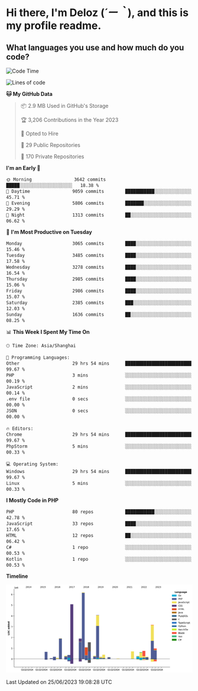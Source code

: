 # **Hi there, I'm Deloz (*´ー｀*), and this is my profile readme.**

## **What languages you use and how much do you code?**

<!--START_SECTION:waka-->
![Code Time](http://img.shields.io/badge/Code%20Time-1%2C745%20hrs%2011%20mins-blue)

![Lines of code](https://img.shields.io/badge/From%20Hello%20World%20I%27ve%20Written-31.1%20million%20lines%20of%20code-blue)

**🐱 My GitHub Data** 

> 📦 2.9 MB Used in GitHub's Storage 
 > 
> 🏆 3,206 Contributions in the Year 2023
 > 
> 💼 Opted to Hire
 > 
> 📜 29 Public Repositories 
 > 
> 🔑 170 Private Repositories 
 > 
**I'm an Early 🐤** 

```text
🌞 Morning                3642 commits        █████░░░░░░░░░░░░░░░░░░░░   18.38 % 
🌆 Daytime                9059 commits        ███████████░░░░░░░░░░░░░░   45.71 % 
🌃 Evening                5806 commits        ███████░░░░░░░░░░░░░░░░░░   29.29 % 
🌙 Night                  1313 commits        ██░░░░░░░░░░░░░░░░░░░░░░░   06.62 % 
```
📅 **I'm Most Productive on Tuesday** 

```text
Monday                   3065 commits        ████░░░░░░░░░░░░░░░░░░░░░   15.46 % 
Tuesday                  3485 commits        ████░░░░░░░░░░░░░░░░░░░░░   17.58 % 
Wednesday                3278 commits        ████░░░░░░░░░░░░░░░░░░░░░   16.54 % 
Thursday                 2985 commits        ████░░░░░░░░░░░░░░░░░░░░░   15.06 % 
Friday                   2986 commits        ████░░░░░░░░░░░░░░░░░░░░░   15.07 % 
Saturday                 2385 commits        ███░░░░░░░░░░░░░░░░░░░░░░   12.03 % 
Sunday                   1636 commits        ██░░░░░░░░░░░░░░░░░░░░░░░   08.25 % 
```


📊 **This Week I Spent My Time On** 

```text
🕑︎ Time Zone: Asia/Shanghai

💬 Programming Languages: 
Other                    29 hrs 54 mins      █████████████████████████   99.67 % 
PHP                      3 mins              ░░░░░░░░░░░░░░░░░░░░░░░░░   00.19 % 
JavaScript               2 mins              ░░░░░░░░░░░░░░░░░░░░░░░░░   00.14 % 
.env file                0 secs              ░░░░░░░░░░░░░░░░░░░░░░░░░   00.00 % 
JSON                     0 secs              ░░░░░░░░░░░░░░░░░░░░░░░░░   00.00 % 

🔥 Editors: 
Chrome                   29 hrs 54 mins      █████████████████████████   99.67 % 
PhpStorm                 5 mins              ░░░░░░░░░░░░░░░░░░░░░░░░░   00.33 % 

💻 Operating System: 
Windows                  29 hrs 54 mins      █████████████████████████   99.67 % 
Linux                    5 mins              ░░░░░░░░░░░░░░░░░░░░░░░░░   00.33 % 
```

**I Mostly Code in PHP** 

```text
PHP                      80 repos            ███████████░░░░░░░░░░░░░░   42.78 % 
JavaScript               33 repos            ████░░░░░░░░░░░░░░░░░░░░░   17.65 % 
HTML                     12 repos            ██░░░░░░░░░░░░░░░░░░░░░░░   06.42 % 
C#                       1 repo              ░░░░░░░░░░░░░░░░░░░░░░░░░   00.53 % 
Kotlin                   1 repo              ░░░░░░░░░░░░░░░░░░░░░░░░░   00.53 % 
```



**Timeline**

![Lines of Code chart](https://raw.githubusercontent.com/deloz/deloz/main/assets/bar_graph.png)


 Last Updated on 25/06/2023 19:08:28 UTC
<!--END_SECTION:waka-->
